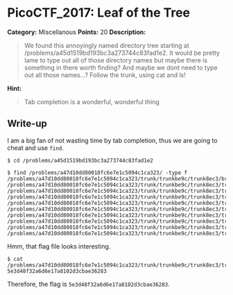 # PicoCTF_2017: Leaf of the Tree

**Category:** Miscellanous
**Points:** 20
**Description:**

>We found this annoyingly named directory tree starting at /problems/a45d1519bd193bc3a273744c83fad1e2. It would be pretty lame to type out all of those directory names but maybe there is something in there worth finding? And maybe we dont need to type out all those names...? Follow the trunk, using cat and ls!

**Hint:**

>Tab completion is a wonderful, wonderful thing

## Write-up
I am a big fan of not wasting time by tab completion, thus we are going to cheat and use `find`.

    $ cd /problems/a45d1519bd193bc3a273744c83fad1e2
    
    $ find /problems/a47d10dd80018fc6e7e1c5094c1ca323/ -type f
    /problems/a47d10dd80018fc6e7e1c5094c1ca323/trunk/trunkbe9c/trunk8ec3/branch4118/leaf33d8                                
    /problems/a47d10dd80018fc6e7e1c5094c1ca323/trunk/trunkbe9c/trunk8ec3/trunk708d/trunk664c/branchcd3c/leaf29a9            
    /problems/a47d10dd80018fc6e7e1c5094c1ca323/trunk/trunkbe9c/trunk8ec3/trunk708d/trunk664c/branchcd3c/leaf280d            
    /problems/a47d10dd80018fc6e7e1c5094c1ca323/trunk/trunkbe9c/trunk8ec3/trunk708d/trunk664c/trunk430b/branch8979/leaf184f  
    /problems/a47d10dd80018fc6e7e1c5094c1ca323/trunk/trunkbe9c/trunk8ec3/trunk708d/trunk664c/trunk430b/branch8979/leaf52a9  
    /problems/a47d10dd80018fc6e7e1c5094c1ca323/trunk/trunkbe9c/trunk8ec3/trunk708d/trunk664c/trunk430b/trunk122c/trunkc000/flag                                                         
    /problems/a47d10dd80018fc6e7e1c5094c1ca323/trunk/trunkbe9c/trunk8ec3/trunk708d/trunk664c/trunk430b/trunk122c/trunkc000/branch8211/leaffbf3                                          
    /problems/a47d10dd80018fc6e7e1c5094c1ca323/trunk/trunkbe9c/trunk8ec3/trunk708d/trunk664c/trunk430b/trunk122c/branch67f2/leaf5dd4                                                    
    /problems/a47d10dd80018fc6e7e1c5094c1ca323/trunk/trunkbe9c/trunk8ec3/trunk708d/trunk664c/trunk430b/trunk122c/branch67f2/leaf7813                                                    
    /problems/a47d10dd80018fc6e7e1c5094c1ca323/trunk/trunkbe9c/trunk8ec3/trunk708d/trunk664c/trunk430b/trunk122c/branch3c2e/leaff81e

Hmm, that flag file looks interesting.

    $ cat /problems/a47d10dd80018fc6e7e1c5094c1ca323/trunk/trunkbe9c/trunk8ec3/trunk708d/trunk664c/trunk430b/trunk122c/trunkc000/flag
    5e3d48f32a6d6e17a8102d3cbae36283

Therefore, the flag is `5e3d48f32a6d6e17a8102d3cbae36283`.  
<!--stackedit_data:
eyJoaXN0b3J5IjpbODUyODY3NDcxXX0=
-->